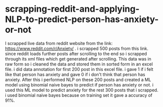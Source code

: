 # scrapping-reddit-and-applying-NLP-to-predict-person-has-anxiety-or-not
I scrapped live data from reddit website from the link: https://www.reddit.com/r/Anxiety/ . i scrapped 500 posts from this link. since reddit loads further posts after scrolling to the end so i scrapped through its xml files which get generated after scrolling. This data was in raw form so i cleaned the data and stored them in sorted form in an excel file. i did data annotation for first 200 post in this excel file. i gave 1 if i felt like that person has anxiety and gave 0 if i don't think that person has anxiety. After this i performed NLP on these 200 posts and created a ML model using binomial naive bayes to predict if person has anxiety or not. i used this ML model to predict anxiety for the rest 300 posts that i scrapped. i used binomial naive bayes because on training set it gave a accuracy of 91%.
